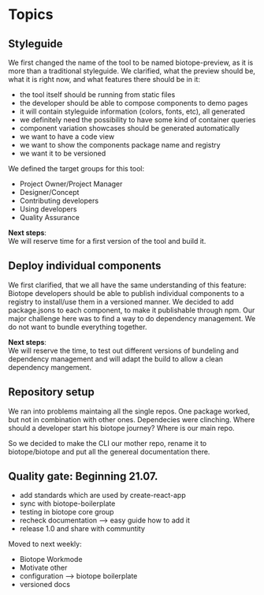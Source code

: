 # Topics

## Styleguide
We first changed the name of the tool to be named biotope-preview, as it is more than a traditional styleguide.
We clarified, what the preview should be, what it is right now, and what features there should be in it:

- the tool itself should be running from static files
- the developer should be able to compose components to demo pages
- it will contain styleguide information (colors, fonts, etc), all generated
- we definitely need the possibility to have some kind of container queries
- component variation showcases should be generated automatically
- we want to have a code view
- we want to show the components package name and registry
- we want it to be versioned

We defined the target groups for this tool:
- Project Owner/Project Manager
- Designer/Concept
- Contributing developers
- Using developers
- Quality Assurance

__Next steps__:  
We will reserve time for a first version of the tool and build it.

## Deploy individual components
We first clarified, that we all have the same understanding of this feature:
Biotope developers should be able to publish individual components to a registry to install/use them in a versioned manner.
We decided to add package.jsons to each component, to make it publishable through npm.
Our major challenge here was to find a way to do dependency management. We do not want to bundle everything together.

__Next steps__:  
We will reserve the time, to test out different versions of bundeling and dependency management and will adapt the build to allow a clean dependency mangement.


## Repository setup
We ran into problems maintaing all the single repos. One package worked, but not in combination with other ones. Dependecies were clinching.
Where should a developer start his biotope journey? Where is our main repo.

So we decided to make the CLI our mother repo, rename it to biotope/biotope and put all the genereal documentation there.

## Quality gate: Beginning 21.07.
- add standards which are used by create-react-app
- sync with biotope-boilerplate
- testing in biotope core group
- recheck documentation --> easy guide how to add it
- release 1.0 and share with communtity


Moved to next weekly:
- Biotope Workmode
- Motivate other
- configuration --> biotope boilerplate
- versioned docs

